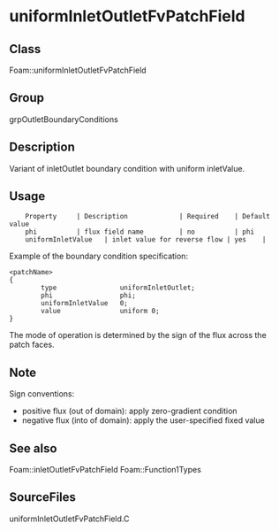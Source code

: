 # uniformInletOutletFvPatchField 
## Class
Foam::uniformInletOutletFvPatchField

## Group
grpOutletBoundaryConditions

## Description
Variant of inletOutlet boundary condition with uniform inletValue.

## Usage

        Property     | Description             | Required    | Default value
        phi          | flux field name         | no          | phi
        uniformInletValue   | inlet value for reverse flow | yes    |


Example of the boundary condition specification:
```
<patchName>
{
        type                uniformInletOutlet;
        phi                 phi;
        uniformInletValue   0;
        value               uniform 0;
}
```

The mode of operation is determined by the sign of the flux across the
patch faces.

## Note
Sign conventions:
- positive flux (out of domain): apply zero-gradient condition
- negative flux (into of domain): apply the user-specified fixed value

## See also
Foam::inletOutletFvPatchField
Foam::Function1Types

## SourceFiles
uniformInletOutletFvPatchField.C

